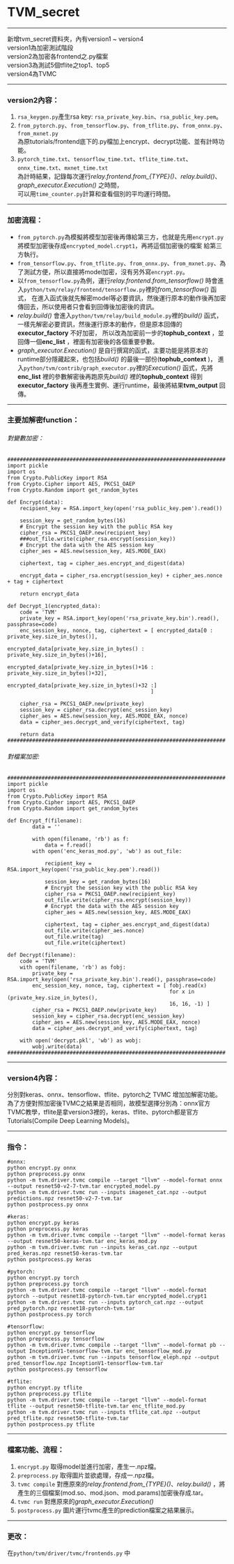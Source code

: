 # TVM_secret

----------------------
新增tvm_secret資料夾，內有version1 ~ version4  
version1為加密測試階段  
version2為加密各frontend之.py檔案  
version3為測試5個tflite之top1、top5  
version4為TVMC

----------------------
### version2內容：  
1. `rsa_keygen.py`產生rsa key: `rsa_private_key.bin`、`rsa_public_key.pem`。  
2. `from_pytorch.py`、`from_tensorflow.py`、`from_tflite.py`、`from_onnx.py`、`from_mxnet.py`  
  為原tutorials/frontend底下的.py檔加上encrypt、decrypt功能、並有計時功能。  
3. `pytorch_time.txt`、`tensorflow_time.txt`、`tflite_time.txt`、`onnx_time.txt`、`mxnet_time.txt`  
  為計時結果，記錄每次運行*relay.frontend.from_{TYPE}()*、*relay.build()*、*graph_executor.Execution()* 之時間，  
  可以用`time_counter.py`計算和查看個別的平均運行時間。
  
----------------------
### 加密流程：  
* `from_pytorch.py`為模擬將模型加密後再傳給第三方，也就是先用`encrypt.py`將模型加密後存成`encrypted_model.crypt1`，再將這個加密後的檔案
  給第三方執行。  
* `from_tensorflow.py`、`from_tflite.py`、`from_onnx.py`、`from_mxnet.py`、為了測試方便，所以直接將model加密，沒有另外寫`encrypt.py`。  
* 以`from_tensorflow.py`為例，運行*relay.frontend.from_tensorflow()* 時會進入`python/tvm/relay/frontend/tensorflow.py`裡的*from_tensorflow()* 函式，
  在進入函式後就先解密model等必要資訊，然後運行原本的動作後再加密傳回去，所以使用者只會看到回傳後加密後的資訊。
* *relay.build()* 會進入`python/tvm/relay/build_module.py`裡的*build()* 函式，一樣先解密必要資訊，然後運行原本的動作，但是原本回傳的**executor_factory** 不好加密，
  所以改為加密前一步的**tophub_context** ，並回傳一個**enc_list** ，裡面有加密後的各個重要參數。  
* *graph_executor.Execution()* 是自行撰寫的函式，主要功能是將原本的runtime部分隱藏起來，也包括*build()* 的最後一部份(**tophub_context** )，
  進入`python/tvm/contrib/graph_executor.py`裡的*Execution()* 函式，先將**enc_list** 裡的參數解密後再跑原先*build()* 裡的**tophub_context** 得到
  **executor_factory** 後再產生實例、運行runtime，最後將結果**tvm_output** 回傳。  
 
----------------------
### 主要加解密function：
###### 對變數加密：
```
######################################################################
import pickle
import os
from Crypto.PublicKey import RSA
from Crypto.Cipher import AES, PKCS1_OAEP
from Crypto.Random import get_random_bytes

def Encrypt(data): 
    recipient_key = RSA.import_key(open('rsa_public_key.pem').read())

    session_key = get_random_bytes(16)
    # Encrypt the session key with the public RSA key
    cipher_rsa = PKCS1_OAEP.new(recipient_key)
    ###out_file.write(cipher_rsa.encrypt(session_key))
    # Encrypt the data with the AES session key
    cipher_aes = AES.new(session_key, AES.MODE_EAX)

    ciphertext, tag = cipher_aes.encrypt_and_digest(data)

    encrypt_data = cipher_rsa.encrypt(session_key) + cipher_aes.nonce + tag + ciphertext

    return encrypt_data

def Decrypt_1(encrypted_data):
    code = 'TVM'
    private_key = RSA.import_key(open('rsa_private_key.bin').read(), passphrase=code)
    enc_session_key, nonce, tag, ciphertext = [ encrypted_data[0 : private_key.size_in_bytes()], 
                                                encrypted_data[private_key.size_in_bytes() : private_key.size_in_bytes()+16],
                                                encrypted_data[private_key.size_in_bytes()+16 : private_key.size_in_bytes()+32],
                                                encrypted_data[private_key.size_in_bytes()+32 :]
                                              ]

    cipher_rsa = PKCS1_OAEP.new(private_key)
    session_key = cipher_rsa.decrypt(enc_session_key)
    cipher_aes = AES.new(session_key, AES.MODE_EAX, nonce)
    data = cipher_aes.decrypt_and_verify(ciphertext, tag)

    return data
######################################################################
```
###### 對檔案加密:
```
######################################################################
import pickle
import os
from Crypto.PublicKey import RSA
from Crypto.Cipher import AES, PKCS1_OAEP
from Crypto.Random import get_random_bytes

def Encrypt_f(filename):         
        data = ''
    
        with open(filename, 'rb') as f:
            data = f.read()
        with open('enc_keras_mod.py', 'wb') as out_file:

            recipient_key = RSA.import_key(open('rsa_public_key.pem').read())
    
            session_key = get_random_bytes(16)
            # Encrypt the session key with the public RSA key
            cipher_rsa = PKCS1_OAEP.new(recipient_key)
            out_file.write(cipher_rsa.encrypt(session_key))
            # Encrypt the data with the AES session key
            cipher_aes = AES.new(session_key, AES.MODE_EAX)
        
            ciphertext, tag = cipher_aes.encrypt_and_digest(data)
            out_file.write(cipher_aes.nonce)
            out_file.write(tag)
            out_file.write(ciphertext)
            
def Decrypt(filename):
    code = 'TVM'
    with open(filename, 'rb') as fobj:
        private_key = RSA.import_key(open('rsa_private_key.bin').read(), passphrase=code)
        enc_session_key, nonce, tag, ciphertext = [ fobj.read(x) 
                                                    for x in (private_key.size_in_bytes(), 
                                                    16, 16, -1) ]
        cipher_rsa = PKCS1_OAEP.new(private_key)
        session_key = cipher_rsa.decrypt(enc_session_key)
        cipher_aes = AES.new(session_key, AES.MODE_EAX, nonce)
        data = cipher_aes.decrypt_and_verify(ciphertext, tag)

    with open('decrypt.pkl', 'wb') as wobj:
        wobj.write(data)
######################################################################
```

----------------------
### version4內容：
分別對keras、onnx、tensorflow、tflite、pytorch之 TVMC 增加加解密功能。  
為了方便對照加密後TVMC之結果是否相同，故模型選擇分別為：onnx官方TVMC教學，tflite是拿version3裡的，keras、tflite、pytorch都是官方Tutorials(Compile Deep Learning Models)。  

----------------------
### 指令：  
```
#onnx:
python encrypt.py onnx
python preprocess.py onnx
python -m tvm.driver.tvmc compile --target "llvm" --model-format onnx --output resnet50-v2-7-tvm.tar encrypted_model.py
python -m tvm.driver.tvmc run --inputs imagenet_cat.npz --output predictions.npz resnet50-v2-7-tvm.tar
python postprocess.py onnx

#keras:
python encrypt.py keras
python preprocess.py keras
python -m tvm.driver.tvmc compile --target "llvm" --model-format keras --output resnet50-keras-tvm.tar enc_keras_mod.py
python -m tvm.driver.tvmc run --inputs keras_cat.npz --output pred_keras.npz resnet50-keras-tvm.tar
python postprocess.py keras

#pytorch:
python encrypt.py torch
python preprocess.py torch
python -m tvm.driver.tvmc compile --target "llvm" --model-format pytorch --output resnet18-pytorch-tvm.tar encrypted_model.crypt1
python -m tvm.driver.tvmc run --inputs pytorch_cat.npz --output pred_pytorch.npz resnet18-pytorch-tvm.tar
python postprocess.py torch

#tensorflow:
python encrypt.py tensorflow
python preprocess.py tensorflow
python -m tvm.driver.tvmc compile --target "llvm" --model-format pb --output InceptionV1-tensorflow-tvm.tar enc_tensorflow_mod.py
python -m tvm.driver.tvmc run --inputs tensorflow_eleph.npz --output pred_tensorflow.npz InceptionV1-tensorflow-tvm.tar
python postprocess.py tensorflow

#tflite:
python encrypt.py tflite
python preprocess.py tflite
python -m tvm.driver.tvmc compile --target "llvm" --model-format tflite --output resnet50-tflite-tvm.tar enc_tflite_mod.py
python -m tvm.driver.tvmc run --inputs tflite_cat.npz --output pred_tflite.npz resnet50-tflite-tvm.tar
python postprocess.py tflite
```
----------------------
### 檔案功能、流程：  
1. `encrypt.py` 取得model並進行加密，產生一.npz檔。  
2. `preprocess.py` 取得圖片並欲處理，存成一.npz檔。  
3. `tvmc compile` 對應原來的*relay.frontend.from_{TYPE}()*、*relay.build()* ，將產生的三個檔案(mod.so、mod.json、mod.params)加密後存成.tar。  
4. `tvmc run` 對應原來的*graph_executor.Execution()*
5. `postprocess.py` 圖片運行tvmc產生的prediction檔案之結果展示。  

----------------------
### 更改：  
在`python/tvm/driver/tvmc/frontends.py` 中
